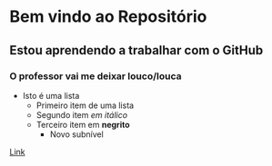 # Bem vindo ao Repositório
## Estou aprendendo a trabalhar com o GitHub
### O professor vai me deixar louco/louca

* Isto é uma lista
	+ Primeiro item de uma lista
	+ Segundo item *em itálico*
	+ Terceiro item em **negrito**
		+ Novo subnível


[Link](http://www.uninove.br)